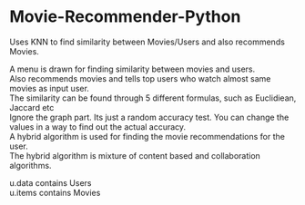 # Movie-Recommender-Python
Uses KNN to find similarity between Movies/Users and also recommends Movies.

A menu is drawn for finding similarity between movies and users.                                                                          
Also recommends movies and tells top users who watch almost same movies as input user.                                                    
The similarity can be found through 5 different formulas, such as Euclidiean, Jaccard etc                                                 
Ignore the graph part. Its just a random accuracy test. You can change the values in a way to find out the actual accuracy.               
A hybrid algorithm is used for finding the movie recommendations for the user.                                                            
The hybrid algorithm is mixture of content based and collaboration algorithms.

u.data contains Users                                                                                                                     
u.items contains Movies
